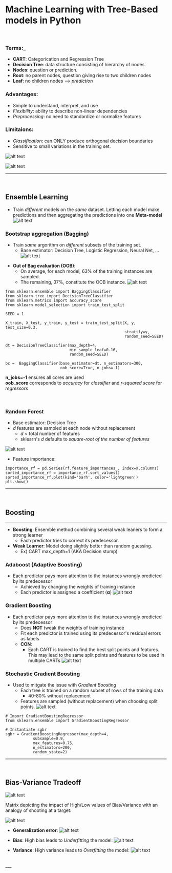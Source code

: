 # __Machine Learning with Tree-Based models in Python__
<br>

### Terms:_
- **CART**: Categorication and Regression Tree
- **Decision Tree**: data structure consisting of hierarchy of nodes
- **Nodes**: question or prediction.
- **Root**: no parent nodes, question giving rise to two children nodes
- **Leaf**: no children nodes --> *prediction*

### Advantages:
- Simple to understand, interpret, and use
- *Flexibility*: ability to describe non-linear dependencies 
- *Preprocessing*: no need to standardize or normalize features

### Limitaions:
- *Classification*: can ONLY produce orthogonal decision boundaries
- Sensitive to small variations in the training set. 

![alt text](./images/linear_classification_vs_decision_tree_classification.JPG "image")

![alt text](./images/linear_regression_vs_decision_tree_regression.JPG "image")
<br>
___
<br>

## __Ensemble Learning__
- Train *different* models on the *same* dataset. Letting each model make predictions and then aggregating the predictions into one **Meta-model**
![alt text](./images/ensemble_learning.JPG "image")

### __Bootstrap aggregation (Bagging)__
- Train *same* argorithm on *different* subsets of the training set.
    - Base estimator: Decision Tree, Logistic Regression, Neural Net, ...
![alt text](./images/bagging.JPG "image")
<!-- ![alt text](./images/bagging2.JPG "image") -->

- **Out of Bag evaluation (OOB)**: 
    - On average, for each model, 63% of the training instances are sampled.
    - The remaining, 37%, constitute the OOB instance.
![alt text](./images/bagging3.JPG "image")
```
from sklearn.ensemble import BaggingClassifier
from sklearn.tree import DecisionTreeClassifier 
from sklearn.metrics import accuracy_score 
from sklearn.model_selection import train_test_split

SEED = 1

X_train, X_test, y_train, y_test = train_test_split(X, y, test_size=0.3,
                                                    stratify=y,
                                                    random_seed=SEED)

dt = DecisionTreeClassifier(max_depth=4,
                            min_sample_leaf=0.16,
                            random_seed=SEED)

bc =  BaggingClassifier(base_estimator=dt, n_estimators=300,
                        oob_score=True, n_jobs=-1)
```
**n_jobs=-1** ensures all cores are used <br>
**oob_score** corresponds to *accuracy* for *classifier* and *r-squared score* for *regressors*
<br>

<br>

### __Random Forest__
- Base estimator: Decision Tree
- *d* features are sampled at each node without replacement
    - *d* < total number of features
    - sklearn's *d* defaults to *square-root of the number of features*

![alt text](./images/random_forest.JPG "image")

- Feature importance:
```
importance_rf = pd.Series(rf.feature_importances_, index=X.columns)
sorted_importance_rf = importance_rf.sort_values()
sorted_importance_rf.plot(kind='barh', color='lightgreen')
plt.show()
```
___
<br>

## __Boosting__
___
- **Boosting**: Ensemble method combining several weak leaners to form a strong learner
    - Each predictor tries to correct its predecessor.
- **Weak Learner**: Model doing slightly better than random guessing.
    - Ex) CART max_depth=1 (AKA Decision stump)

### __Adaboost (Adaptive Boosting)__
- Each predictor pays more attention to the instances wrongly predicted by its predecessor
    - Achieved by changing the weights of training instance
    - Each predictor is assigned a coefficient (__α__)
![alt text](./images/adaboost.JPG "image")

### __Gradient Boosting__
- Each predictor pays more attention to the instances wrongly predicted by its predecessor
    - Does **NOT** tweak the weights of training instance
    - Fit each predictor is trained using its predecessor's residual errors as labels
    - **CON**:
        - Each CART is trained to find the best split points and features. This may lead to the same split points and features to be used in multiple CARTs
![alt text](./images/gradient_boosting.JPG "image")

### __Stochastic Gradient Boosting__
- Used to mitgate the issue with *Gradient Boosting*
    - Each tree is trained on a random subset of rows of the training data
        - 40-80% without replacement
    - Features are sampled (without replacement) when choosing split points.
![alt text](./images/stochastic_GB.JPG "image")
```
# Import GradientBoostingRegressor
from sklearn.ensemble import GradientBoostingRegressor

# Instantiate sgbr
sgbr = GradientBoostingRegressor(max_depth=4, 
            subsample=0.9,
            max_features=0.75,
            n_estimators=200,                                
            random_state=2)
```

___
<br>

## __Bias-Variance Tradeoff__
![alt text](./images/bias_variance_tradeoff.JPG "image")

Matrix depicting the impact of High/Low values of Bias/Variance with an analogy of shooting at a target:

![alt text](./images/bias_variance_tradeoff2.JPG "image")

- **Generalization error**:
![alt text](./images/generalization_error.JPG "image")

- **Bias**: High bias leads to *Underfitting* the model:
![alt text](./images/bias.JPG "image")

- **Variance**: High variance leads to *Overfitting* the model:
![alt text](./images/variance.JPG "image")
<br>
___
<br>